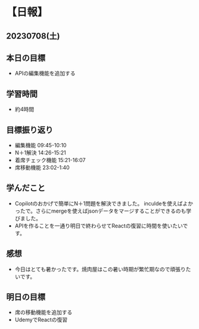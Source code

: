 # 【日報】
## 20230708(土)
## 本日の目標
- APIの編集機能を追加する

## 学習時間
- 約4時間

## 目標振り返り
- 編集機能 09:45-10:10
- N＋1解決 14:26-15:21
- 着席チェック機能 15:21-16:07
- 席移動機能 23:02-1:40

## 学んだこと
- Copilotのおかげで簡単にN＋1問題を解決できました。
inculdeを使えばよかったで。さらにmergeを使えばjsonデータをマージすることができるのも学びました。
- APIを作ることを一通り明日で終わらせてReactの復習に時間を使いたいです。

## 感想
- 今日はとても暑かったです。焼肉屋はこの暑い時期が繁忙期なので頑張りたいです。

## 明日の目標
- 席の移動機能を追加する
- UdemyでReactの復習


